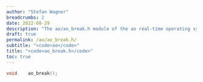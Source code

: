 ```yaml
---
author: "Stefan Wagner"
breadcrumbs: 2
date: 2022-08-29
description: "The ao/ao_break.h module of the ao real-time operating system."
draft: true
permalink: /ao/ao_break.h/ 
subtitle: "<code>ao</code>"
title: "<code>ao_break.h</code>"
toc: true
---
```


```c
void    ao_break();

```
